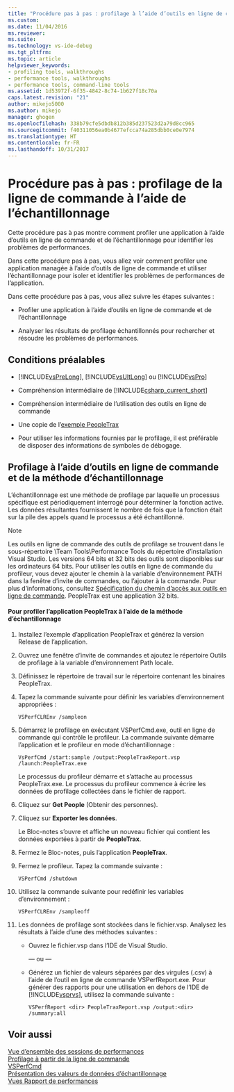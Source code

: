 ```yaml
---
title: "Procédure pas à pas : profilage à l’aide d’outils en ligne de commande et de l’échantillonnage | Microsoft Docs"
ms.custom: 
ms.date: 11/04/2016
ms.reviewer: 
ms.suite: 
ms.technology: vs-ide-debug
ms.tgt_pltfrm: 
ms.topic: article
helpviewer_keywords:
- profiling tools, walkthroughs
- performance tools, walkthroughs
- performance tools, command-line tools
ms.assetid: 1d53972f-6f35-4842-8c74-1b627f18c70a
caps.latest.revision: "21"
author: mikejo5000
ms.author: mikejo
manager: ghogen
ms.openlocfilehash: 338b79cfe5dbdb812b385d237523d2a79d8cc965
ms.sourcegitcommit: f40311056ea0b4677efcca74a285dbb0ce0e7974
ms.translationtype: HT
ms.contentlocale: fr-FR
ms.lasthandoff: 10/31/2017
---
```

# <a name="walkthrough-command-line-profiling-using-sampling"></a>Procédure pas à pas : profilage de la ligne de commande à l’aide de l’échantillonnage
Cette procédure pas à pas montre comment profiler une application à l’aide d’outils en ligne de commande et de l’échantillonnage pour identifier les problèmes de performances.  
  
 Dans cette procédure pas à pas, vous allez voir comment profiler une application managée à l’aide d’outils de ligne de commande et utiliser l’échantillonnage pour isoler et identifier les problèmes de performances de l’application.  
  
 Dans cette procédure pas à pas, vous allez suivre les étapes suivantes :  
  
-   Profiler une application à l’aide d’outils en ligne de commande et de l’échantillonnage  
  
-   Analyser les résultats de profilage échantillonnés pour rechercher et résoudre les problèmes de performances.  
  
## <a name="prerequisites"></a>Conditions préalables  
  
-   [!INCLUDE[vsPreLong](../code-quality/includes/vsprelong_md.md)], [!INCLUDE[vsUltLong](../code-quality/includes/vsultlong_md.md)] ou [!INCLUDE[vsPro](../code-quality/includes/vspro_md.md)]  
  
-   Compréhension intermédiaire de [!INCLUDE[csharp_current_short](../misc/includes/csharp_current_short_md.md)]  
  
-   Compréhension intermédiaire de l’utilisation des outils en ligne de commande  
  
-   Une copie de l’[exemple PeopleTrax](../profiling/peopletrax-sample-profiling-tools.md)  
  
-   Pour utiliser les informations fournies par le profilage, il est préférable de disposer des informations de symboles de débogage.  
  
## <a name="command-line-profiling-using-the-sampling-method"></a>Profilage à l’aide d’outils en ligne de commande et de la méthode d’échantillonnage  
 L’échantillonnage est une méthode de profilage par laquelle un processus spécifique est périodiquement interrogé pour déterminer la fonction active. Les données résultantes fournissent le nombre de fois que la fonction était sur la pile des appels quand le processus a été échantillonné.  
  
> [!NOTE]
>  Les outils en ligne de commande des outils de profilage se trouvent dans le sous-répertoire \Team Tools\Performance Tools du répertoire d’installation Visual Studio. Les versions 64 bits et 32 bits des outils sont disponibles sur les ordinateurs 64 bits. Pour utiliser les outils en ligne de commande du profileur, vous devez ajouter le chemin à la variable d’environnement PATH dans la fenêtre d’invite de commandes, ou l’ajouter à la commande. Pour plus d’informations, consultez [Spécification du chemin d’accès aux outils en ligne de commande](../profiling/specifying-the-path-to-profiling-tools-command-line-tools.md). PeopleTrax est une application 32 bits.  
  
#### <a name="to-profile-the-peopletrax-application-by-using-the-sampling-method"></a>Pour profiler l’application PeopleTrax à l’aide de la méthode d’échantillonnage  
  
1.  Installez l’exemple d’application PeopleTrax et générez la version Release de l’application.  
  
2.  Ouvrez une fenêtre d’invite de commandes et ajoutez le répertoire Outils de profilage à la variable d’environnement Path locale.  
  
3.  Définissez le répertoire de travail sur le répertoire contenant les binaires PeopleTrax.  
  
4.  Tapez la commande suivante pour définir les variables d’environnement appropriées :  
  
    ```  
    VSPerfCLREnv /sampleon  
    ```  
  
5.  Démarrez le profilage en exécutant VSPerfCmd.exe, outil en ligne de commande qui contrôle le profileur. La commande suivante démarre l’application et le profileur en mode d’échantillonnage :  
  
    ```  
    VsPerfCmd /start:sample /output:PeopleTraxReport.vsp /launch:PeopleTrax.exe  
    ```  
  
     Le processus du profileur démarre et s’attache au processus PeopleTrax.exe. Le processus du profileur commence à écrire les données de profilage collectées dans le fichier de rapport.  
  
6.  Cliquez sur **Get People** (Obtenir des personnes).  
  
7.  Cliquez sur **Exporter les données**.  
  
     Le Bloc-notes s’ouvre et affiche un nouveau fichier qui contient les données exportées à partir de **PeopleTrax**.  
  
8.  Fermez le Bloc-notes, puis l’application **PeopleTrax**.  
  
9. Fermez le profileur. Tapez la commande suivante :  
  
    ```  
    VSPerfCmd /shutdown  
    ```  
  
10. Utilisez la commande suivante pour redéfinir les variables d’environnement :  
  
    ```  
    VSPerfCLREnv /sampleoff  
    ```  
  
11. Les données de profilage sont stockées dans le fichier.vsp. Analysez les résultats à l’aide d’une des méthodes suivantes :  
  
    -   Ouvrez le fichier.vsp dans l’IDE de Visual Studio.  
  
         — ou —  
  
    -   Générez un fichier de valeurs séparées par des virgules (.csv) à l’aide de l’outil en ligne de commande VSPerfReport.exe. Pour générer des rapports pour une utilisation en dehors de l’IDE de [!INCLUDE[vsprvs](../code-quality/includes/vsprvs_md.md)], utilisez la commande suivante :  
  
        ```  
        VSPerfReport <dir> PeopleTraxReport.vsp /output:<dir> /summary:all  
        ```  
  
## <a name="see-also"></a>Voir aussi  
 [Vue d’ensemble des sessions de performances](../profiling/performance-session-overview.md)   
 [Profilage à partir de la ligne de commande](../profiling/using-the-profiling-tools-from-the-command-line.md)   
 [VSPerfCmd](../profiling/vsperfcmd.md)   
 [Présentation des valeurs de données d’échantillonnage](../profiling/understanding-sampling-data-values.md)   
 [Vues Rapport de performances](../profiling/performance-report-views.md)